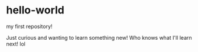 # hello-world
my first repository! 

Just curious and wanting to learn something new! 
Who knows what I'll learn next! lol 
